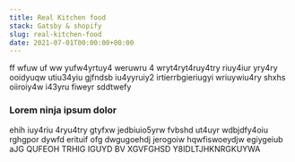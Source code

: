 ```yaml
---
title: Real Kitchen food
stack: Gatsby & shopify
slug: real-kitchen-food
date: 2021-07-01T00:00:00+00:00
---
```

ff wfuw uf ww yufw4yrtuy4 weruwru 4 wryt4ryt4ruy4try riuy4iur  yry4ry ooidyuqw utiu34yiu gjfndsb iu4yyruiy2 irtierrbgieriugyi wriuywiu4ry shxhs oiiroiy4w i43yru  fiweyr  sddtwefy 

### Lorem ninja ipsum dolor
ehih iuy4riu 4ryu4try gtyfxw jedbiuio5yrw fvbshd ut4uyr wdbjdfy4oiu rghgpor dywfd erituif ofg dwgugoehdj jerogoiw hqwfiswoeydjw egiygeiub aJG QUFEOH TRHIG IGUYD BV XGVFGHSD Y8IDLTJHKNRGKUYWA